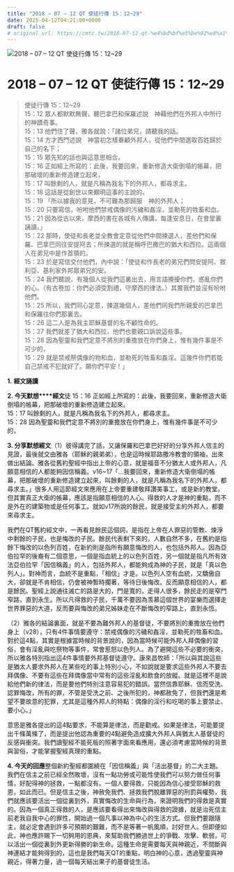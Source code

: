 ```yaml
---
title: "2018 – 07 – 12 QT 使徒行傳 15：12~29"
date: 2025-04-12T04:21:00+0800
draft: false
# original_url: https://cmtc.tw/2018-07-12-qt-%e4%bd%bf%e5%be%92%e8%a1%8c%e5%82%b3-15%ef%bc%9a1229
---
```


![2018 – 07 – 12 QT 使徒行傳 15：12~29](/images/qt.jpg   "2018 – 07 – 12 QT 使徒行傳 15：12~29")

# 2018 – 07 – 12 QT 使徒行傳 15：12~29

> 使徒行傳 15：12~29  
> 15：12 眾人都默默無聲，聽巴拿巴和保羅述說　神藉他們在外邦人中所行的神蹟奇事。  
> 15：13 他們住了聲，雅各就說：「諸位弟兄，請聽我的話。  
> 15：14 方才西門述說　神當初怎樣眷顧外邦人，從他們中間選取百姓歸於自己的名下；  
> 15：15 眾先知的話也與這意思相合。  
> 15：16 正如經上所寫的：此後，我要回來，重新修造大衛倒塌的帳幕，把那破壞的重新修造建立起來，  
> 15：17 叫餘剩的人，就是凡稱為我名下的外邦人，都尋求主。  
> 15：18 這話是從創世以來顯明這事的主說的。  
> 15：19 「所以據我的意見，不可難為那歸服　神的外邦人；  
> 15：20 只要寫信，吩咐他們禁戒偶像的污穢和姦淫，並勒死的牲畜和血。  
> 15：21 因為從古以來，摩西的書在各城有人傳講，每逢安息日，在會堂裏誦讀。」  
> 15：22 那時，使徒和長老並全教會定意從他們中間揀選人，差他們和保羅、巴拿巴同往安提阿去；所揀選的就是稱呼巴撒巴的猶大和西拉。這兩個人在弟兄中是作首領的。  
> 15：23 於是寫信交付他們，內中說：「使徒和作長老的弟兄們問安提阿、敘利亞、基利家外邦眾弟兄的安。  
> 15：24 我們聽說，有幾個人從我們這裏出去，用言語攪擾你們，惑亂你們的心。（有古卷加：你們必須受割禮，守摩西的律法。）其實我們並沒有吩咐他們。  
> 15：25 所以，我們同心定意，揀選幾個人，差他們同我們所親愛的巴拿巴和保羅往你們那裏去。  
> 15：26 這二人是為我主耶穌基督的名不顧性命的。  
> 15：27 我們就差了猶大和西拉，他們也要親口訴說這些事。  
> 15：28 因為聖靈和我們定意不將別的重擔放在你們身上，惟有幾件事是不可少的，  
> 15：29 就是禁戒祭偶像的物和血，並勒死的牲畜和姦淫。這幾件你們若能自己禁戒不犯就好了。願你們平安！」

**1.** **經文誦讀**

**2. 今天默想****經文**徒 15：16 正如經上所寫的：此後，我要回來，重新修造大衛倒塌的帳幕，把那破壞的重新修造建立起來。  
15：17 叫餘剩的人，就是凡稱為我名下的外邦人，都尋求主。  
15：28 因為聖靈和我們定意不將別的重擔放在你們身上，惟有幾件事是不可少的，

**3. 分享默想經文**（1）彼得講完了話，又讓保羅和巴拿巴好好的分享外邦人信主的見證，最後就交由雅各（耶穌的親弟弟），也是這時候耶路撒冷教會的領袖，出來做出結論。雅各從舊約聖經中指出上帝的心意，就是福音不分猶太人或外邦人，凡願意相信的人都能夠因信稱義。v16~17「…我要回來，重新修造大衛倒塌的帳幕，把那破壞的重新修造建立起來，叫餘剩的人，就是凡稱為我名下的外邦人，都尋求主。」很多人用這節經文來應用在上帝要重建敬拜讚美事工，或是新的教堂。但其實真正大衛的帳幕，應該是指願意相信的人心。得救的人才是神的重點，而不是外在的建築物或是任何事工。就如v17所說的餘民，就是接受主的外邦人，都要來尋求主。

我們在QT舊約經文中，一再看見餘民這個詞，是指在上帝在人罪惡的管教、煉淨中剩餘的子民，也是悔改的子民。餘民代表剩下來的，人數自然不多，在舊約是指餘下悔改的以色列百姓，在新約則是指所有願意悔改的人，也包括外邦人。因為亞伯拉罕的後裔有二個意思，一個是指血統上的以色列百姓，另一個就是指凡所有效法亞伯拉罕「因信稱義」的人，包括外邦人，都能夠成為神的子民，就是「真以色列人」。對神而言，血統不是重點，「相信」才是。以色列人空有血統，又驕傲自大，卻就是不肯相信，仍會被神暫時擱著，等待日後悔改。反而願意相信的人，都是餘民。聖經上說通往滅亡的路是大的，門是寬的，走得人很多，餘民走的是窄門窄路，直到永生。所以凡得救的子民，千萬不要因為羡慕這個世界的宴樂而選擇走世界罪惡的大道，反而要與悔改的弟兄姊妹走在不斷悔改的窄路上，直到永恆。

（2）雅各的結論裏面，就是不要為難外邦人的基督徒，不要將別的重擔放在他們身上（v28），只有4件事情要遵守：禁戒偶像的污穢和姦淫，並勒死的牲畜和血。對於這4點，其實是根據當時候的背景說的，因為當時候可能外邦人拜偶像的習俗，會有淫亂與吃祭物等事件，常會惹怒以色列人。為了避開這些不必要的衝突，所以雅各特別指出這4件事情要外邦基督徒遵守。康來昌牧師：「所以與其說這些是猶太人要求外邦人在某些吃的事上特別小心，不如說就是要求這些外邦人不要去拜偶像、不要有這些在拜偶像當中常有的這些淫亂和飲食的放縱。就是這裡不是說給他們新的律法，而是要他們特別注意容易犯的錯誤。當然信靠耶穌、信而受洗、認罪悔改，所有的罪，不管是受洗之前、之後所犯的，神都赦免了，但我們還是希望不要故意的犯罪，尤其是這種外邦人的特點：偶像的淫行和吃喝的事上要禁止、要小心。」

意思是雅各提出的這4點要求，不能算是律法，而是勸戒。如果是律法，可能要提出千條萬條了，而是提出他認為重要的4點避免造成擴大外邦人與猶太人基督徒的反感與衝突。我們讀聖經不能死板的照著字面來看應用，還必須考慮當時候的背景與習俗，才能掌握聖經真理的重點。

**4. 今天的回應**整個新約聖經都圍繞在「因信稱義」與「活出基督」的二大主題。我們在信主之前已經全然敗壞，沒有一點功勞或可能性使我們可以努力做任何事情，好配得神的拯救，一點都沒有。一個人要得救，只能因為信心接受耶穌的救恩，如此而已。但是信主之後，神赦免我們、拯救我們脫離罪惡的刑罰與權勢，我們就應該要活出一個從裏到外，真實悔改的生命與行為，來證明我們的得救是真實的。因為一個真正得救的人，是應該要看得出來悔改與得救的證據，就是治死信主前老我自我中心的罪性，開始過一個凡事以神為中心的生活方式。但我們要跟隨主，就必定會遇到許多可預期的艱難，而不是等著一帆風順，討好世人。但即便如此，神也應許賜下一切夠用的恩典，來幫助我們勝過世上的爭戰、攻擊、軟弱，可以活出一個從裏到外更新得勝的新生命。這種生命是需要每天與神親近，不間斷與神連結才能夠得到的，這也是我們每天QT的重點，明白神的心意，透過聖靈與神親近，得著力量，過一個每天結出果子的基督徒生活。